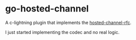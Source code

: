 # go-hosted-channel 
A c-lightning plugin that implements the [hosted-channel-rfc](https://github.com/btcontract/hosted-channels-rfc). 

I just started implementing the codec and no real logic.